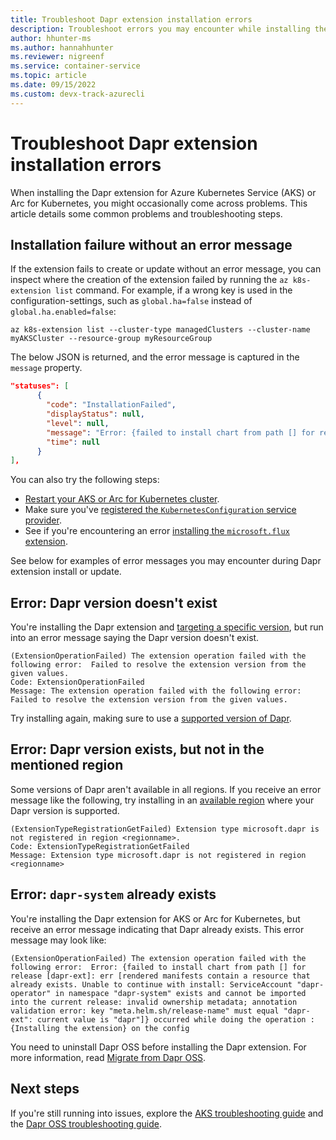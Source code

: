 ```yaml
---
title: Troubleshoot Dapr extension installation errors 
description: Troubleshoot errors you may encounter while installing the Dapr extension for AKS or Arc for Kubernetes
author: hhunter-ms
ms.author: hannahhunter
ms.reviewer: nigreenf
ms.service: container-service
ms.topic: article
ms.date: 09/15/2022
ms.custom: devx-track-azurecli
---
```


# Troubleshoot Dapr extension installation errors

When installing the Dapr extension for Azure Kubernetes Service (AKS) or Arc for Kubernetes, you might occasionally come across problems. This article details some common problems and troubleshooting steps.

## Installation failure without an error message

If the extension fails to create or update without an error message, you can inspect where the creation of the extension failed by running the `az k8s-extension list` command. For example, if a wrong key is used in the configuration-settings, such as `global.ha=false` instead of `global.ha.enabled=false`: 

```azure-cli-interactive
az k8s-extension list --cluster-type managedClusters --cluster-name myAKSCluster --resource-group myResourceGroup
```

The below JSON is returned, and the error message is captured in the `message` property.

```json
"statuses": [
      {
        "code": "InstallationFailed",
        "displayStatus": null,
        "level": null,
        "message": "Error: {failed to install chart from path [] for release [dapr-1]: err [template: dapr/charts/dapr_sidecar_injector/templates/dapr_sidecar_injector_poddisruptionbudget.yaml:1:17: executing \"dapr/charts/dapr_sidecar_injector/templates/dapr_sidecar_injector_poddisruptionbudget.yaml\" at <.Values.global.ha.enabled>: can't evaluate field enabled in type interface {}]} occurred while doing the operation : {Installing the extension} on the config",
        "time": null
      }
],
```

You can also try the following steps:

- [Restart your AKS or Arc for Kubernetes cluster](./start-stop-cluster.md).
- Make sure you've [registered the `KubernetesConfiguration` service provider](./dapr.md#register-the-kubernetesconfiguration-service-provider).
- See if you're encountering an error [installing the `microsoft.flux` extension](../azure-arc/kubernetes/troubleshooting.md#flux-v2---error-installing-the-microsoftflux-extension).

See below for examples of error messages you may encounter during Dapr extension install or update.

## Error: Dapr version doesn't exist

You're installing the Dapr extension and [targeting a specific version](./dapr.md#targeting-a-specific-dapr-version), but run into an error message saying the Dapr version doesn't exist. 

```
(ExtensionOperationFailed) The extension operation failed with the following error:  Failed to resolve the extension version from the given values.
Code: ExtensionOperationFailed
Message: The extension operation failed with the following error:  Failed to resolve the extension version from the given values.
```


Try installing again, making sure to use a [supported version of Dapr](./dapr.md#dapr-versions). 

## Error: Dapr version exists, but not in the mentioned region

Some versions of Dapr aren't available in all regions. If you receive an error message like the following, try installing in an [available region](./dapr.md#cloudsregions) where your Dapr version is supported.

```
(ExtensionTypeRegistrationGetFailed) Extension type microsoft.dapr is not registered in region <regionname>.
Code: ExtensionTypeRegistrationGetFailed
Message: Extension type microsoft.dapr is not registered in region <regionname>
```

## Error: `dapr-system` already exists

You're installing the Dapr extension for AKS or Arc for Kubernetes, but receive an error message indicating that Dapr already exists. This error message may look like:

```
(ExtensionOperationFailed) The extension operation failed with the following error:  Error: {failed to install chart from path [] for release [dapr-ext]: err [rendered manifests contain a resource that already exists. Unable to continue with install: ServiceAccount "dapr-operator" in namespace "dapr-system" exists and cannot be imported into the current release: invalid ownership metadata; annotation validation error: key "meta.helm.sh/release-name" must equal "dapr-ext": current value is "dapr"]} occurred while doing the operation : {Installing the extension} on the config
```

You need to uninstall Dapr OSS before installing the Dapr extension. For more information, read [Migrate from Dapr OSS](./dapr-migration.md).

## Next steps

If you're still running into issues, explore the [AKS troubleshooting guide](./troubleshooting.md) and the [Dapr OSS troubleshooting guide](https://docs.dapr.io/operations/troubleshooting/common_issues/).